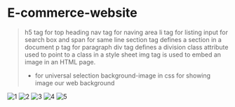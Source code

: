 # E-commerce-website
> h5 tag for top heading 
> nav tag for naving area
> li tag for listing
> input for search box and span for same line
> section tag defines a section in a document
> p tag for paragraph
> div tag defines a division
> class attribute  used to point to a class in a style sheet
> img tag is used to embed an image in an HTML page.
> * for universal selection
> background-image in css for showing image our web background


![1](https://github.com/codervipsingh/E-commerce-website/assets/120233689/c3f851c6-b1df-4bb1-b89e-450380473344)
![2](https://github.com/codervipsingh/E-commerce-website/assets/120233689/84f1425f-121e-4679-b0d5-d2d1231488ba)
![3](https://github.com/codervipsingh/E-commerce-website/assets/120233689/4196bc79-9386-4335-9f40-2e662134e176)
![4](https://github.com/codervipsingh/E-commerce-website/assets/120233689/ebb9fa60-005d-4562-88ec-c3b711b9a891)
![5](https://github.com/codervipsingh/E-commerce-website/assets/120233689/fb5fd09a-a0fd-4240-8fab-ffd66d59e87b)

